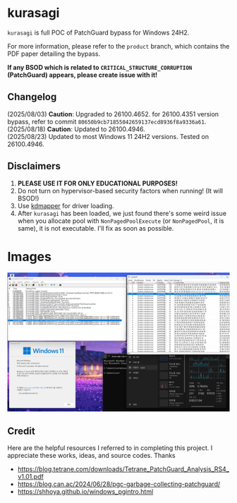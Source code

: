 # kurasagi

`kurasagi` is full POC of PatchGuard bypass for Windows 24H2.

For more information, please refer to the `product` branch, which contains the PDF paper detailing the bypass.

**If any BSOD which is related to `CRITICAL_STRUCTURE_CORRUPTION` (PatchGuard) appears, please create issue with it!**

## Changelog

(2025/08/03) **Caution**: Upgraded to 26100.4652. for 26100.4351 version bypass, refer to commit `80650b9cb71855042659137ecd8936f8a9336a61`. <br>
(2025/08/18) **Caution**: Updated to 26100.4946. <br>
(2025/08/23) Updated to most Windows 11 24H2 versions. Tested on 26100.4946.

## Disclaimers

1. **PLEASE USE IT FOR ONLY EDUCATIONAL PURPOSES!**
2. Do not turn on hypervisor-based security factors when running! (It will BSOD!)
3. Use [kdmapper](https://github.com/TheCruZ/kdmapper) for driver loading.
4. After `kurasagi` has been loaded, we just found there's some weird issue when you allocate pool with `NonPagedPoolExecute` (or `NonPagedPool`, it is same), it is not executable. I'll fix as soon as possible.

# Images

![proof](assets/proof.png)

## Credit
Here are the helpful resources I referred to in completing this project. I appreciate these works, ideas, and source codes. Thanks
+ https://blog.tetrane.com/downloads/Tetrane_PatchGuard_Analysis_RS4_v1.01.pdf
+ https://blog.can.ac/2024/06/28/pgc-garbage-collecting-patchguard/
+ https://shhoya.github.io/windows_pgintro.html
